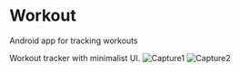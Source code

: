 # Workout
Android app for tracking workouts

Workout tracker with minimalist UI.
![Capture1](https://user-images.githubusercontent.com/53018369/66626890-b8df7580-ebae-11e9-8644-e5cdeb29f379.PNG)
![Capture2](https://user-images.githubusercontent.com/53018369/66626892-ba10a280-ebae-11e9-8a93-fc41eccbb96f.PNG)
